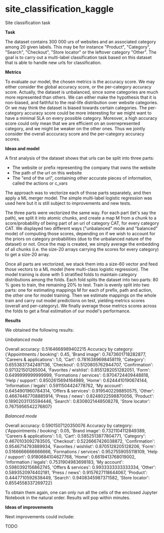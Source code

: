 # site_classification_kaggle
Site classification task

**Task**

The dataset contains 300 000 urs of websites and an associated category among 20 given labels. This may be for instance "Product", "Category", "Search", "Checkout", "Store locator" or the leftover category "Other". The goal is to carry out a multi-label classification task based on this dataset that is able to handle new urls for classification.

**Metrics**

To evaluate our model, the chosen metrics is the accuracy score. We may either consider the global accuracy score, or the per-category accuracy score. Actually, the dataset is unbalanced, since some categories are much more represented than others. We can either make the hypothesis that it is non-biased, and faithful to the real-life distribution over website categories. Or we may think the dataset is biased towards certain categories. The per-category accuracy score could be more interesting for we might want to have a minimal SLA on every possible category. Moreover, a high accuracy score could only mean that we are efficient on an overrepresented category, and we might be weaker on the other ones. Thus we jointly consider the overall acccuracy score and the per-category accuracy scores.

**Ideas and model**

A first analysis of the dataset shows that urls can be split into three parts:
- The website or prefix representing the company that owns the website
- The path of the url on this website
- The "end of the url", containing other accurate pieces of information, called the actions or c_vars

The approach was to vectorize each of those parts separately, and then apply a ML merger model. The simple multi-label logistic regression was used here but it is still subject to improvements and new tests.

The three parts were vectorized the same way. For each part (let's say the path), we split it into atomic chunks, and create a map M from a chunk to a score/probability of being part of an url of category CAT, for every category CAT. We displayed two different ways ("unbalanced" mode and "balanced" mode) of computing those scores, depending on if we wish to account for the priors on category probabilities (due to the unbalanced nature of the dataset) or not. Once the map is created, we simply average the embedding of all chunks (i.e. the size-20 arrays carrying the scores for every category) to get a size-20 array.

Once all parts are vectorized, we stack them into a size-60 vector and feed those vectors to a ML model (here multi-class logistic regression). The model training is done with 5 stratified folds to maintain category distributions among the folds. Each fold splits the dataset into two parts: 80 % goes to train, the remaining 20% to test. Train is evenly split into two parts: one for estimating mappings M for each of prefix, path and action, the other one for model training. Then we estimate mappings on the whole train and carry out model predictions on test, yielding metrics scores (overall and per-category). We finally average those metrics scores across the folds to get a final estimation of our model's performance.

**Results**

We obtained the following results:

*Unbalanced mode*

Overall accuracy: 0.5164668989402215
Accuracy by category:
{'Appointments / booking': 0.45,
 'Brand image': 0.7473601718282877,
 'Careers & applications': 1.0,
 'Cart': 0.7816389698458119,
 'Category': 0.6553837342497136,
 'Checkout': 0.5120805762944707,
 'Confirmation': 0.971321501265004,
 'Favorites / wishlist': 0.8551282051282051,
 'Form': 0.6499999999999999,
 'Formations / services': 0.9704724409448818,
 'Help / support': 0.8502615694164989,
 'Home': 0.6244410190674144,
 'Information / legals': 0.5911504424778762,
 'My account': 0.6454901960784314,
 'Offers & services': 0.9195402298850575,
 'Other': 0.46674467708885914,
 'Press / news': 0.8248022598870056,
 'Product': 0.18902031135594446,
 'Search': 0.8308021448508278,
 'Store locator': 0.7675956542276807}
 
*Balanced mode*

Overall accuracy: 0.5901507120350076
Accuracy by category:
{'Appointments / booking': 0.05,
 'Brand image': 0.7321104112849389,
 'Careers & applications': 1.0,
 'Cart': 0.5852513877804771,
 'Category': 0.4670103092783505,
 'Checkout': 0.5226667426038872,
 'Confirmation': 0.9546714793889934,
 'Favorites / wishlist': 0.8705128205128206,
 'Form': 0.5166666666666666,
 'Formations / services': 0.9527559055118109,
 'Help / support': 0.9180684104627768,
 'Home': 0.6619413768019002,
 'Information / legals': 0.7531904983698183,
 'My account': 0.5980392156862745,
 'Offers & services': 0.9933333333333334,
 'Other': 0.5893520974402181,
 'Press / news': 0.9157627118644067,
 'Product': 0.4447710592638449,
 'Search': 0.9408345987371582,
 'Store locator': 0.8554558337269722}

To obtain them again, one can only run all the cells of the enclosed Jupyter Notebook in the natural order. Results will pop within minutes.

**Ideas of improvements**

Next improvements could include:

TODO
